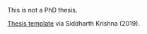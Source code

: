 This is not a PhD thesis.

[Thesis template](https://www.overleaf.com/latex/templates/nyu-gsas-thesis-template/qdpfnvbtzsdq) via Siddharth Krishna (2019).
